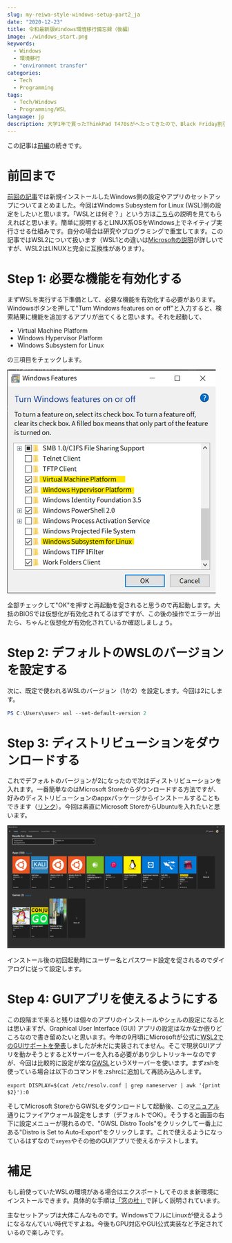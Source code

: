 ```yaml
---
slug: my-reiwa-style-windows-setup-part2_ja
date: "2020-12-23"
title: 令和最新版Windows環境移行備忘録（後編）
image: ./windows_start.png
keywords:
  - Windows
  - 環境移行
  - "environment transfer"
categories:
  - Tech
  - Programming
tags:
  - Tech/Windows
  - Programming/WSL
language: jp
description: 大学1年で買ったThinkPad T470sがへたってきたので、Black Friday割引でThinkPad T14 Gen 1を買いました。備忘録も兼ねて、旧パソコンからどうやって環境移行したか書き留めたいと思います。
---
```


この記事は[前編](https://mikyu.bitbucket.io/blog/articles/my-reiwa-style-windows-setup-part1_ja)の続きです。

# 前回まで
[前回の記事](https://mikyu.bitbucket.io/blog/articles/my-reiwa-style-windows-setup-part1_ja)では新規インストールしたWindows側の設定やアプリのセットアップについてまとめました。今回はWindows Subsystem for Linux (WSL)側の設定をしたいと思います。「WSLとは何ぞ？」という方は[こちら](https://ja.wikipedia.org/wiki/Windows_Subsystem_for_Linux)の説明を見てもらえればと思います。簡単に説明するとLINUX系OSをWindows上でネイティブ実行させる仕組みです。自分の場合は研究やプログラミングで重宝してます。この記事ではWSL2について扱います（WSL1との違いは[Microsoftの説明](https://docs.microsoft.com/ja-jp/windows/wsl/compare-versions)が詳しいですが、WSL2はLINUXと完全に互換性があります）。

# Step 1: 必要な機能を有効化する
まずWSLを実行する下準備として、必要な機能を有効化する必要があります。Windowsボタンを押して"Turn Windows features on or off"と入力すると、検索結果に機能を追加するアプリが出てくると思います。それを起動して、
- Virtual Machine Platform
- Windows Hypervisor Platform
- Windows Subsystem for Linux

の三項目をチェックします。

![Windows features](./windows_features.png#margin-left=auto;margin-right=auto;max-width=300px)

全部チェックして"OK"を押すと再起動を促されると思うので再起動します。大抵のBIOSでは仮想化が有効化されてるはずですが、この後の操作でエラーが出たら、ちゃんと仮想化が有効化されているか確認しましょう。

# Step 2: デフォルトのWSLのバージョンを設定する
次に、既定で使われるWSLのバージョン（1か2）を設定します。今回は2にします。

```PowerShell
PS C:\Users\user> wsl --set-default-version 2
```
# Step 3: ディストリビューションをダウンロードする
これでデフォルトのバージョンが2になったので次はディストリビューションを入れます。一番簡単なのはMicrosoft Storeからダウンロードする方法ですが、好みのディストリビューションのappxパッケージからインストールすることもできます（[リンク](https://docs.microsoft.com/ja-jp/windows/wsl/install-manual)）。今回は素直にMicrosoft StoreからUbuntuを入れたいと思います。

![WSL packages](./wsl_ms_store.png)

インストール後の初回起動時にユーザー名とパスワード設定を促されるのでダイアログに従って設定します。

# Step 4: GUIアプリを使えるようにする
この段階まで来ると残りは個々のアプリのインストールやシェルの設定になるとは思いますが、Graphical User Interface (GUI) アプリの設定はなかなか嵌りどころなので書き留めたいと思います。今年の9月頃にMicrosoftが公式に[WSL2でのGUIサポートを発表](https://devblogs.microsoft.com/commandline/whats-new-in-the-windows-subsystem-for-linux-september-2020/)しましたが未だに実装されてません。そこで現状GUIアプリを動かそうとするとXサーバーを入れる必要があり少しトリッキーなのですが、今回は比較的に設定が楽な[GWSL](https://opticos.github.io/gwsl/)というXサーバーを使います。まずzshを使っている場合は以下のコマンドを.zshrcに追加して再読み込みします。

```
export DISPLAY=$(cat /etc/resolv.conf | grep nameserver | awk '{print $2}'):0
```
そしてMicrosoft StoreからGWSLをダウンロードして起動後、この[マニュアル](https://opticos.github.io/gwsl/tutorials/manual.html#installing-gwsl)通りにファイアウォール設定をします（デフォルトでOK）。そうすると画面の右下に設定メニューが現れるので、"GWSL Distro Tools"をクリックして一番上にある"Distro is Set to Auto-Export"をクリックします。これで使えるようになっているはずなので`xeyes`やその他のGUIアプリで使えるかテストします。

# 補足
もし前使っていたWSLの環境がある場合はエクスポートしてそのまま新環境にインストールできます。具体的な手順は[「窓の杜」](https://forest.watch.impress.co.jp/docs/serial/yajiuma/1220926.html)で詳しく説明されています。

主なセットアップは大体こんなものです。WindowsでフルにLinuxが使えるようになるなんていい時代ですよね。今後もGPU対応やGUI公式実装など予定されているので楽しみです。